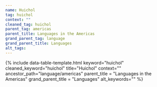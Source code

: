 ```yaml
---
name: Huichol
tag: huichol
context: ""
cleaned_tag: huichol
parent_tag: americas
parent_title: Languages in the Americas
grand_parent_tag: language
grand_parent_title: Languages
alt_tags: 
---
```


{% include data-table-template.html 
  keyword="huichol" 
  cleaned_keyword="huichol" 
  title="Huichol"
  context=""
  ancestor_path="language/americas" 
  parent_title = "Languages in the Americas"
  grand_parent_title = "Languages"
  alt_keywords=""
%}

